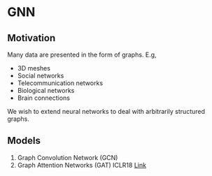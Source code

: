 # GNN

## Motivation

Many data are presented in the form of graphs. E.g,

* 3D meshes
* Social networks
* Telecommunication networks
* Biological networks
* Brain connections

We wish to extend neural networks to deal with arbitrarily structured graphs.

## Models

1. Graph Convolution Network (GCN)&#x20;
2. Graph Attention Networks (GAT) ICLR18 [Link](https://arxiv.org/pdf/1710.10903.pdf)





